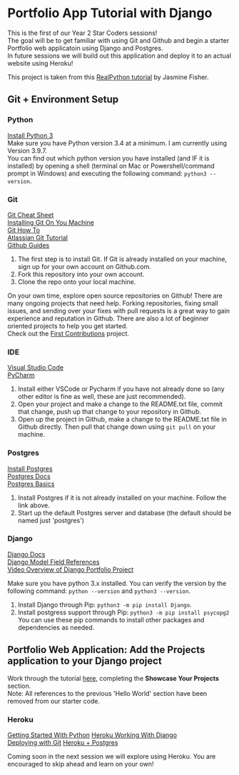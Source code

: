 # Portfolio App Tutorial with Django
This is the first of our Year 2 Star Coders sessions!  
The goal will be to get familiar with using Git and Github and begin a starter Portfolio web applicatoin using Django and Postgres.  
In future sessions we will build out this application and deploy it to an actual website using Heroku!  

This project is taken from this [RealPython tutorial](https://realpython.com/get-started-with-django-1/) by Jasmine Fisher.


## Git + Environment Setup
### Python
[Install Python 3](https://www.python.org/downloads/)   
Make sure you have Python version 3.4 at a minimum. I am currently using Version 3.9.7.  
You can find out which python version you have installed (and IF it is installed) by opening a shell (terminal on Mac or Powershell/command prompt in Windows) and executing the following command: `python3 --version`. 

### Git  
[Git Cheat Sheet](https://education.github.com/git-cheat-sheet-education.pdf )  
[Installing Git On You Machine](https://git-scm.com/book/en/v2/Getting-Started-Installing-Git)  
[Git How To](https://githowto.com/)  
[Atlassian Git Tutorial](https://www.atlassian.com/git/tutorials)  
[Github Guides](https://guides.github.com/)  


1. The first step is to install Git. If Git is already installed on your machine, sign up for your own account on Github.com. 
2. Fork this repository into your own account. 
3. Clone the repo onto your local machine.

On your own time, explore open source repositories on Github! There are many ongoing projects that need help. Forking repositories, fixing small issues, and sending over your fixes with pull requests is a great way to gain experience and reputation in Github. There are also a lot of beginner oriented projects to help you get started.  
Check out the [First Contributions](https://github.com/firstcontributions/first-contributions) project.  


### IDE
[Visual Studio Code](https://code.visualstudio.com/download)  
[PyCharm](https://www.jetbrains.com/help/pycharm/installation-guide.html#toolbox)  

1. Install either VSCode or Pycharm if you have not already done so (any other editor is fine as well, these are just recommended).
2. Open your project and make a change to the README.txt file, commit that change, push up that change to your repository in Github.
3. Open up the project in Github, make a change to the README.txt file in Github directly. Then pull that change down using `git pull` on your machine.  


### Postgres  
[Install Postgres](https://www.postgresql.org/download/)  
[Postgres Docs](https://www.postgresql.org/docs/)  
[Postgres Basics](https://devcenter.heroku.com/categories/postgres-basics)  

1. Install Postgres if it is not already installed on your machine. Follow the link above.  
2. Start up the default Postgres server and database (the default should be named just 'postgres')  


### Django  
[Django Docs](https://docs.djangoproject.com/en/3.2/)  
[Django Model Field References](https://docs.djangoproject.com/en/2.1/ref/models/fields/)  
[Video Overview of Django Portfolio Project](https://realpython.com/courses/django-portfolio-project/)  

Make sure you have python 3.x installed. You can verify the version by the following command: `python --version` and `python3 --version`. 
1. Install Django through Pip: `python3 -m pip install Django`. 
2. Install postgress support through Pip: `python3 -m pip install psycopg2`
You can use these pip commands to install other packages and dependencies as needed.  

## Portfolio Web Application: Add the Projects application to your Django project
Work through the tutorial [here](https://realpython.com/get-started-with-django-1/#showcase-your-projects), completing the **Showcase Your Projects** section.  
Note: All references to the previous 'Hello World' section have been removed from our starter code. 

### Heroku  
[Getting Started With Python](https://devcenter.heroku.com/articles/getting-started-with-python)
[Heroku Working With Django](https://devcenter.heroku.com/categories/working-with-django)   
[Deploying with Git](https://devcenter.heroku.com/articles/git) 
[Heroku + Postgres](https://devcenter.heroku.com/articles/heroku-postgresql)  

Coming soon in the next session we will explore using Heroku. You are encouraged to skip ahead and learn on your own!  

